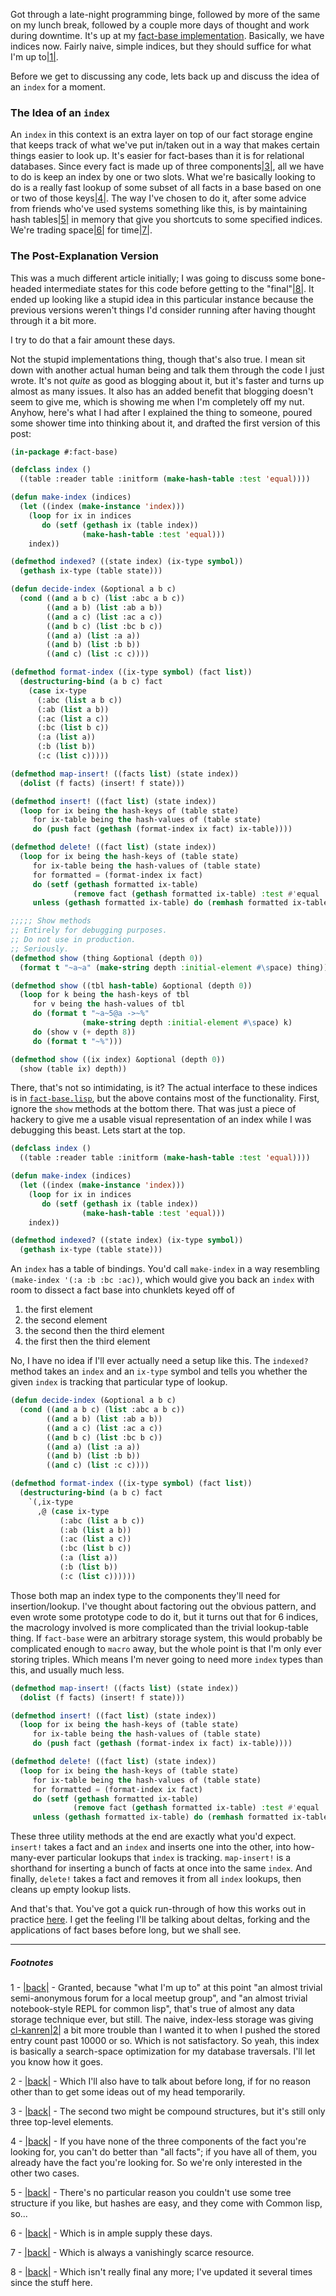 Got through a late-night programming binge, followed by more of the same on my lunch break, followed by a couple more days of thought and work during downtime. It's up at my [fact-base implementation](https://github.com/Inaimathi/fact-base). Basically, we have indices now. Fairly naive, simple indices, but they should suffice for what I'm up to<a name="note-Tue-Mar-25-150513EDT-2014"></a>[|1|](#foot-Tue-Mar-25-150513EDT-2014).

Before we get to discussing any code, lets back up and discuss the idea of an `index` for a moment.

### <a name="the-idea-of-an-index" href="#the-idea-of-an-index"></a>The Idea of an `index`

An `index` in this context is an extra layer on top of our fact storage engine that keeps track of what we've put in/taken out in a way that makes certain things easier to look up. It's easier for fact-bases than it is for relational databases. Since every fact is made up of three components<a name="note-Tue-Mar-25-150529EDT-2014"></a>[|3|](#foot-Tue-Mar-25-150529EDT-2014), all we have to do is keep an index by one or two slots. What we're basically looking to do is a really fast lookup of some subset of all facts in a base based on one or two of those keys<a name="note-Tue-Mar-25-150535EDT-2014"></a>[|4|](#foot-Tue-Mar-25-150535EDT-2014). The way I've chosen to do it, after some advice from friends who've used systems something like this, is by maintaining hash tables<a name="note-Tue-Mar-25-150538EDT-2014"></a>[|5|](#foot-Tue-Mar-25-150538EDT-2014) in memory that give you shortcuts to some specified indices. We're trading space<a name="note-Tue-Mar-25-150541EDT-2014"></a>[|6|](#foot-Tue-Mar-25-150541EDT-2014) for time<a name="note-Tue-Mar-25-150544EDT-2014"></a>[|7|](#foot-Tue-Mar-25-150544EDT-2014).

### <a name="the-postexplanation-version" href="#the-postexplanation-version"></a>The Post-Explanation Version

This was a much different article initially; I was going to discuss some bone-headed intermediate states for this code before getting to the "final"<a name="note-Tue-Mar-25-150547EDT-2014"></a>[|8|](#foot-Tue-Mar-25-150547EDT-2014). It ended up looking like a stupid idea in this particular instance because the previous versions weren't things I'd consider running after having thought through it a bit more. 

I try to do that a fair amount these days. 

Not the stupid implementations thing, though that's also true. I mean sit down with another actual human being and talk them through the code I just wrote. It's not *quite* as good as blogging about it, but it's faster and turns up almost as many issues. It also has an added benefit that blogging doesn't seem to give me, which is showing me when I'm completely off my nut. Anyhow, here's what I had after I explained the thing to someone, poured some shower time into thinking about it, and drafted the first version of this post:

```lisp
(in-package #:fact-base)

(defclass index ()
  ((table :reader table :initform (make-hash-table :test 'equal))))

(defun make-index (indices)
  (let ((index (make-instance 'index)))
    (loop for ix in indices
       do (setf (gethash ix (table index))
                (make-hash-table :test 'equal)))
    index))

(defmethod indexed? ((state index) (ix-type symbol))
  (gethash ix-type (table state)))

(defun decide-index (&optional a b c)
  (cond ((and a b c) (list :abc a b c))
        ((and a b) (list :ab a b))
        ((and a c) (list :ac a c))
        ((and b c) (list :bc b c))
        ((and a) (list :a a))
        ((and b) (list :b b))
        ((and c) (list :c c))))

(defmethod format-index ((ix-type symbol) (fact list))
  (destructuring-bind (a b c) fact
    (case ix-type
      (:abc (list a b c))
      (:ab (list a b))
      (:ac (list a c))
      (:bc (list b c))
      (:a (list a))
      (:b (list b))
      (:c (list c)))))

(defmethod map-insert! ((facts list) (state index))
  (dolist (f facts) (insert! f state)))

(defmethod insert! ((fact list) (state index))
  (loop for ix being the hash-keys of (table state)
     for ix-table being the hash-values of (table state)
     do (push fact (gethash (format-index ix fact) ix-table))))

(defmethod delete! ((fact list) (state index))
  (loop for ix being the hash-keys of (table state)
     for ix-table being the hash-values of (table state)
     for formatted = (format-index ix fact)
     do (setf (gethash formatted ix-table) 
              (remove fact (gethash formatted ix-table) :test #'equal :count 1))
     unless (gethash formatted ix-table) do (remhash formatted ix-table)))

;;;;; Show methods
;; Entirely for debugging purposes. 
;; Do not use in production. 
;; Seriously.
(defmethod show (thing &optional (depth 0))
  (format t "~a~a" (make-string depth :initial-element #\space) thing))

(defmethod show ((tbl hash-table) &optional (depth 0))
  (loop for k being the hash-keys of tbl
     for v being the hash-values of tbl
     do (format t "~a~5@a ->~%" 
                (make-string depth :initial-element #\space) k)
     do (show v (+ depth 8))
     do (format t "~%")))

(defmethod show ((ix index) &optional (depth 0))
  (show (table ix) depth))
```

There, that's not so intimidating, is it? The actual interface to these indices is in [`fact-base.lisp`](https://github.com/Inaimathi/fact-base/blob/master/fact-base.lisp#L45-L58), but the above contains most of the functionality. First, ignore the `show` methods at the bottom there. That was just a piece of hackery to give me a usable visual representation of an index while I was debugging this beast. Lets start at the top.

```lisp
(defclass index ()
  ((table :reader table :initform (make-hash-table :test 'equal))))

(defun make-index (indices)
  (let ((index (make-instance 'index)))
    (loop for ix in indices
       do (setf (gethash ix (table index))
                (make-hash-table :test 'equal)))
    index))

(defmethod indexed? ((state index) (ix-type symbol))
  (gethash ix-type (table state)))
```

An `index` has a table of bindings. You'd call `make-index` in a way resembling `(make-index '(:a :b :bc :ac))`, which would give you back an `index` with room to dissect a fact base into chunklets keyed off of

1.   the first element
2.   the second element
3.   the second then the third element
4.   the first then the third element

No, I have no idea if I'll ever actually need a setup like this. The `indexed?` method takes an `index` and an `ix-type` symbol and tells you whether the given `index` is tracking that particular type of lookup.

```lisp
(defun decide-index (&optional a b c)
  (cond ((and a b c) (list :abc a b c))
        ((and a b) (list :ab a b))
        ((and a c) (list :ac a c))
        ((and b c) (list :bc b c))
        ((and a) (list :a a))
        ((and b) (list :b b))
        ((and c) (list :c c))))

(defmethod format-index ((ix-type symbol) (fact list))
  (destructuring-bind (a b c) fact
    `(,ix-type
      ,@ (case ix-type
           (:abc (list a b c))
           (:ab (list a b))
           (:ac (list a c))
           (:bc (list b c))
           (:a (list a))
           (:b (list b))
           (:c (list c))))))
```

Those both map an index type to the components they'll need for insertion/lookup. I've thought about factoring out the obvious pattern, and even wrote some prototype code to do it, but it turns out that for 6 indices, the macrology involved is more complicated than the trivial lookup-table thing. If `fact-base` were an arbitrary storage system, this would probably be complicated enough to `macro` away, but the whole point is that I'm only ever storing triples. Which means I'm never going to need more `index` types than this, and usually much less.

```lisp
(defmethod map-insert! ((facts list) (state index))
  (dolist (f facts) (insert! f state)))

(defmethod insert! ((fact list) (state index))
  (loop for ix being the hash-keys of (table state)
     for ix-table being the hash-values of (table state)
     do (push fact (gethash (format-index ix fact) ix-table))))

(defmethod delete! ((fact list) (state index))
  (loop for ix being the hash-keys of (table state)
     for ix-table being the hash-values of (table state)
     for formatted = (format-index ix fact)
     do (setf (gethash formatted ix-table) 
              (remove fact (gethash formatted ix-table) :test #'equal :count 1))
     unless (gethash formatted ix-table) do (remhash formatted ix-table)))
```

These three utility methods at the end are exactly what you'd expect. `insert!` takes a fact and an `index` and inserts one into the other, into how-many-ever particular lookups that `index` is tracking. `map-insert!` is a shorthand for inserting a bunch of facts at once into the same `index`. And finally, `delete!` takes a fact and removes it from all `index` lookups, then cleans up empty lookup lists.

And that's that. You've got a quick run-through of how this works out in practice [here](https://github.com/Inaimathi/fact-base#example-usage). I get the feeling I'll be talking about deltas, forking and the applications of fact bases before long, but we shall see.


* * *
##### Footnotes

1 - <a name="foot-Tue-Mar-25-150513EDT-2014"></a>[|back|](#note-Tue-Mar-25-150513EDT-2014) - Granted, because "what I'm up to" at this point "an almost trivial semi-anonymous forum for a local meetup group", and "an almost trivial notebook-style REPL for common lisp", that's true of almost any data storage technique ever, but still. The naive, index-less storage was giving [cl-kanren](https://github.com/Inaimathi/cl-kanren-trs)<a name="note-Tue-Mar-25-150519EDT-2014"></a>[|2|](#foot-Tue-Mar-25-150519EDT-2014) a bit more trouble than I wanted it to when I pushed the stored entry count past 10000 or so. Which is not satisfactory. So yeah, this index is basically a search-space optimization for my database traversals. I'll let you know how it goes.

2 - <a name="foot-Tue-Mar-25-150519EDT-2014"></a>[|back|](#note-Tue-Mar-25-150519EDT-2014) - Which I'll also have to talk about before long, if for no reason other than to get some ideas out of my head temporarily.

3 - <a name="foot-Tue-Mar-25-150529EDT-2014"></a>[|back|](#note-Tue-Mar-25-150529EDT-2014) - The second two might be compound structures, but it's still only three top-level elements.

4 - <a name="foot-Tue-Mar-25-150535EDT-2014"></a>[|back|](#note-Tue-Mar-25-150535EDT-2014) - If you have none of the three components of the fact you're looking for, you can't do better than "all facts"; if you have all of them, you already have the fact you're looking for. So we're only interested in the other two cases.

5 - <a name="foot-Tue-Mar-25-150538EDT-2014"></a>[|back|](#note-Tue-Mar-25-150538EDT-2014) - There's no particular reason you couldn't use some tree structure if you like, but hashes are easy, and they come with Common lisp, so...

6 - <a name="foot-Tue-Mar-25-150541EDT-2014"></a>[|back|](#note-Tue-Mar-25-150541EDT-2014) - Which is in ample supply these days.

7 - <a name="foot-Tue-Mar-25-150544EDT-2014"></a>[|back|](#note-Tue-Mar-25-150544EDT-2014) - Which is always a vanishingly scarce resource.

8 - <a name="foot-Tue-Mar-25-150547EDT-2014"></a>[|back|](#note-Tue-Mar-25-150547EDT-2014) - Which isn't really final any more; I've updated it several times since the stuff here.
